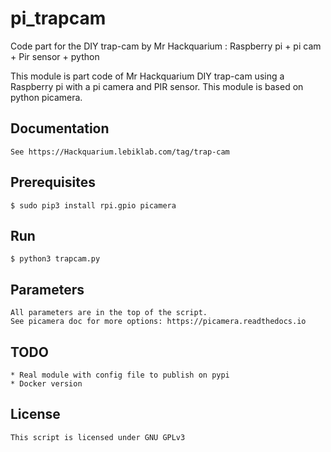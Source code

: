 # pi_trapcam

Code part for the DIY trap-cam by Mr Hackquarium :
Raspberry pi + pi cam + Pir sensor + python

This module is part code of Mr Hackquarium DIY trap-cam using a Raspberry pi
with a pi camera and PIR sensor.
This module is based on  python picamera.

## Documentation

    See https://Hackquarium.lebiklab.com/tag/trap-cam

## Prerequisites

    $ sudo pip3 install rpi.gpio picamera

## Run

    $ python3 trapcam.py

## Parameters

    All parameters are in the top of the script.
    See picamera doc for more options: https://picamera.readthedocs.io

## TODO 

    * Real module with config file to publish on pypi
    * Docker version

## License

    This script is licensed under GNU GPLv3
